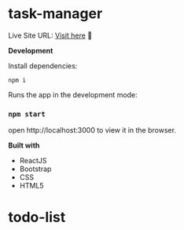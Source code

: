# task-manager

Live Site URL: [Visit here](https://gregarious-alfajores-774e9a.netlify.app/) 🚀

**Development**

Install dependencies:

`npm i`

Runs the app in the development mode:

### `npm start`

open http://localhost:3000 to view it in the browser.


**Built with**
- ReactJS
- Bootstrap
- CSS
- HTML5

# todo-list
